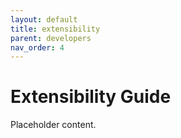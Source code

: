 ```yaml
---
layout: default
title: extensibility
parent: developers
nav_order: 4
---
```


# Extensibility Guide

Placeholder content.